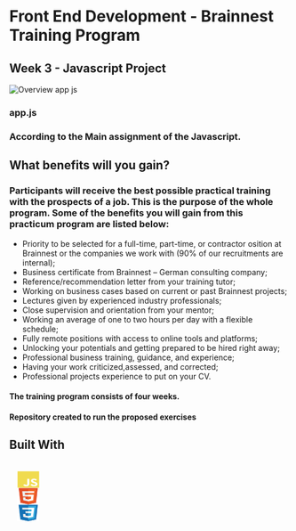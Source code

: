 # Front End Development - Brainnest Training Program 

## Week 3 - Javascript Project

![Overview app js](https://user-images.githubusercontent.com/99607827/205453843-b817175b-8931-4345-89c3-ba688ab2085e.png)

### app.js



### According to the Main assignment of the Javascript. 



## What benefits will you gain?

### Participants will receive the best possible practical training with the prospects of a job. This is the purpose of the whole program. Some of the benefits you will gain from this practicum program are listed below:

* Priority to be selected for a full-time, part-time, or contractor osition at Brainnest or the companies we work with (90% of our recruitments are internal);
* Business certificate from Brainnest – German consulting company;
* Reference/recommendation letter from your training tutor;
* Working on business cases based on current or past Brainnest projects;
* Lectures given by experienced industry professionals;
* Close supervision and orientation from your mentor;
* Working an average of one to two hours per day with a flexible schedule;
* Fully remote positions with access to online tools and platforms;
* Unlocking your potentials and getting prepared to be hired right away;
* Professional business training, guidance, and experience;
* Having your work criticized,assessed, and corrected;
* Professional projects experience to put on your CV.

#### The training program consists of four weeks.

#### Repository created to run the proposed exercises

## Built With

<code>
  <img align="center" alt="Ane-Js" height="30" width="40" src="https://raw.githubusercontent.com/devicons/devicon/master/icons/javascript/javascript-plain.svg">
  <img align="center" alt="Ane-HTML" height="30" width="40" src="https://raw.githubusercontent.com/devicons/devicon/master/icons/html5/html5-original.svg">
  <img align="center" alt="Ane-CSS" height="30" width="40" src="https://raw.githubusercontent.com/devicons/devicon/master/icons/css3/css3-original.svg">
</code>



